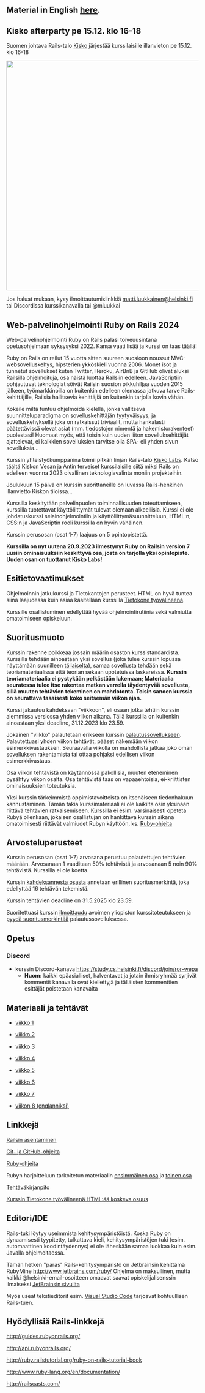 ## Material in English [here](https://github.com/mluukkai/WebPalvelinohjelmointi2023/blob/main/wadror-english.md).

## Kisko afterparty pe 15.12. klo 16-18

Suomen johtava Rails-talo [Kisko](https://www.kiskolabs.com/fi/) järjestää kurssilaisille illanvieton pe 15.12. klo 16-18

<img src="https://raw.githubusercontent.com/mluukkai/WebPalvelinohjelmointi2023/main/images/kiskoparty.png" width="600">

Jos haluat mukaan, kysy ilmoittautumislinkkiä matti.luukkainen@helsinki.fi tai Discordissa kurssikanavalla tai @mluukkai

## Web-palvelinohjelmointi Ruby on Rails 2024

Web-palvelinohjelmointi Ruby on Rails palasi toiveuusintana opetusohjelmaan syksysyksi 2022. Kansa vaati lisää ja kurssi on taas täällä!

Ruby on Rails on reilut 15 vuotta sitten suureen suosioon noussut MVC-websovelluskehys, hipsterien ykköskieli vuonna 2006. Monet isot ja tunnetut sovellukset kuten Twitter, Heroku, AirBnB ja GitHub olivat aluksi Railsilla ohjelmoituja, osa näistä luottaa Railsiin edelleen. JavaScriptiin pohjautuvat teknologiat söivät Railsin suosion pikkuhiljaa vuoden 2015 jälkeen, työmarkkinoilla on kuitenkin edelleen olemassa jatkuva tarve Rails-kehittäjille, Railsia hallitsevia kehittäjiä on kuitenkin tarjolla kovin vähän.

Kokeile miltä tuntuu ohjelmoida kielellä, jonka vallitseva suunnitteluparadigma on sovelluskehittäjän tyytyväisyys, ja sovelluskehyksellä joka on ratkaissut triviaalit, mutta hankalasti päätettävissä olevat asiat (mm. tiedostojen nimentä ja hakemistorakenteet) puolestasi! Huomaat myös, että toisin kuin uuden liiton sovelluksehittäjät ajattelevat, ei kaikkien sovelluksien tarvitse olla SPA- eli yhden sivun sovelluksia...

Kurssin yhteistyökumppanina toimii pitkän linjan Rails-talo [Kisko Labs](https://www.kiskolabs.com/fi/). Katso [täältä](https://www.youtube.com/watch?v=P8THIRXnLGk) Kiskon Vesan ja Antin terveiset kurssilaisille siitä miksi Rails on edelleen vuonna 2023 oivallinen teknologiavalinta moniin projekteihin.

Joulukuun 15 päivä on kurssin suorittaneille on luvassa Rails-henkinen illanvietto Kiskon tiloissa...

Kurssilla keskitytään palvelinpuolen toiminnallisuuden toteuttamiseen, kurssilla tuotettavat käyttöliittymät tulevat olemaan alkeellisia. Kurssi ei ole johdatuskurssi selainohjelmointiin ja käyttöliittymäsuunnitteluun, HTML:n, CSS:n ja JavaScriptin rooli kurssilla on hyvin vähäinen.

Kurssin perusosan (osat 1-7) laajuus on 5 opintopistettä.

**Kurssilla on nyt uutena 20.9.2023 ilmestynyt Ruby on Railsin version 7 uusiin ominaisuuksiin keskittyvä osa, josta on tarjolla yksi opintopiste. Uuden osan on tuottanut Kisko Labs!**

## Esitietovaatimukset

Ohjelmoinnin jatkukurssi ja Tietokantojen perusteet. HTML on hyvä tuntea siinä laajudessa kuin asiaa käsitellään kurssilla [Tietokone työvälineenä](https://tkt-lapio.github.io/).

Kurssille osallistuminen edellyttää hyvää ohjelmointirutiinia sekä valmiutta omatoimiseen opiskeluun.

## Suoritusmuoto

Kurssin rakenne poikkeaa jossain määrin osaston kurssistandardista. Kurssilla tehdään ainoastaan yksi sovellus (joka tulee kurssin lopussa näyttämään suunilleen [tällaiselta](https://ratebeer22.fly.dev/)), samaa sovellusta tehdään sekä teoriamateriaalissa että teorian sekaan upotetuissa laskareissa. **Kurssin teoriamateriaalia ei pystykään pelkästään lukemaan; Materiaalia seuratessa tulee itse rakentaa matkan varrella täydentyvää sovellusta, sillä muuten tehtävien tekeminen on mahdotonta. Toisin sanoen kurssia on seurattava tasaisesti koko seitsemän viikon ajan.**

Kurssi jakautuu kahdeksaan "viikkoon", eli osaan jotka tehtiin kurssin aiemmissa versiossa yhden viikon aikana. Tällä kurssilla on kuitenkin ainoastaan yksi deadline, 31.12.2023 klo 23.59.

Jokainen "viikko" palautetaan erikseen kurssin [palautussovellukseen](https://studies.cs.helsinki.fi/stats/courses/rails2023/). Palautettuasi yhden viikon tehtävät, pääset näkemään viikon esimerkkivastauksen. Seuraavalla viikolla on mahdollista jatkaa joko oman sovelluksen rakentamista tai ottaa pohjaksi edellisen viikon esimerkkivastaus.

Osa viikon tehtävistä on käytännössä pakollisia, muuten eteneminen pysähtyy viikon osalta. Osa tehtävistä taas on vapaaehtoisia, ei-kriittisten ominaisuuksien toteutuksia.

Yksi kurssin tärkeimmistä oppimistavoitteista on itsenäiseen tiedonhakuun kannustaminen. Tämän takia kurssimateriaali ei ole kaikilta osin yksinään riittävä tehtävien ratkaisemiseen. Kurssilla ei esim. varsinaisesti opeteta Rubyä ollenkaan, jokaisen osallistujan on hankittava kurssin aikana omatoimisesti riittävät valmiudet Rubyn käyttöön, ks. [Ruby-ohjeita](https://github.com/mluukkai/WebPalvelinohjelmointi2023/blob/main/web/rubyn_perusteita.md)

## Arvosteluperusteet

Kurssin perusosan (osat 1-7) arvosana perustuu palautettujen tehtävien määrään. Arvosanaan 1 vaaditaan 50% tehtävistä ja arvosanaan 5 noin 90% tehtävistä. Kurssilla ei ole koetta.

Kurssin [kahdeksannesta osasta](/english/week8.md) annetaan erillinen suoritusmerkintä, joka edellyttää 16 tehtävän tekemistä.

Kurssin tehtävien deadline on 31.5.2025 klo 23.59.

Suoritettuasi kurssin [ilmoittaudu](https://github.com/mluukkai/WebPalvelinohjelmointi2023/blob/main/web/ilmoittautuminen.md) avoimen yliopiston kurssitoteutukseen ja [pyydä suoritusmerkintää](https://github.com/mluukkai/WebPalvelinohjelmointi2023/blob/main/web/ilmoittautuminen.md#suoritusmerkinn%C3%A4n-pyyt%C3%A4minen) palautussovelluksessa.

## Opetus

### Discord

- kurssin Discord-kanava <https://study.cs.helsinki.fi/discord/join/ror-wepa>
  - **Huom:** kaikki epäasialliset, halventavat ja jotain ihmisryhmää syrjivät kommentit kanavalla ovat kiellettyjä ja tälläisten kommenttien esittäjät poistetaan kanavalta

## Materiaali ja tehtävät

- [viikko 1](https://github.com/mluukkai/WebPalvelinohjelmointi2023/blob/main/web/viikko1.md)

- [viikko 2](https://github.com/mluukkai/WebPalvelinohjelmointi2023/blob/main/web/viikko2.md)

- [viikko 3](https://github.com/mluukkai/WebPalvelinohjelmointi2023/blob/main/web/viikko3.md)

- [viikko 4](https://github.com/mluukkai/WebPalvelinohjelmointi2023/blob/main/web/viikko4.md)

- [viikko 5](https://github.com/mluukkai/WebPalvelinohjelmointi2023/blob/main/web/viikko5.md)

- [viikko 6](https://github.com/mluukkai/WebPalvelinohjelmointi2023/blob/main/web/viikko6.md)

- [viikko 7](https://github.com/mluukkai/WebPalvelinohjelmointi2023/blob/main/web/viikko7.md)

- [viikon 8 (englanniksi)](https://github.com/mluukkai/WebPalvelinohjelmointi2023/blob/main/english/week8.md)

## Linkkejä

[Railsin asentaminen](https://github.com/mluukkai/WebPalvelinohjelmointi2023/blob/main/web/railsin_asentaminen.md)

[Git- ja GitHub-ohjeita](https://github.com/mluukkai/WebPalvelinohjelmointi2023/blob/main/web/versiohallinta.md)

[Ruby-ohjeita](https://github.com/mluukkai/WebPalvelinohjelmointi2023/blob/main/web/rubyn_perusteita.md)

Rubyn harjoitteluun tarkoitetun materiaalin [ensimmäinen osa](https://github.com/HY-TKTL/ruby-materiaali/blob/master/Perusteet.md) ja [toinen osa](https://github.com/HY-TKTL/ruby-materiaali/blob/master/LuokkiaJaOlioita.md)

[Tehtäväkirjanpito](https://studies.cs.helsinki.fi/stats/courses/rails2023)

[Kurssin Tietokone työvälineenä HTML:ää koskeva osuus](https://tkt-lapio.github.io/verkkosivut/)

## Editori/IDE

Rails-tuki löytyy useimmista kehitysympäristöistä. Koska Ruby on dynaamisesti tyypitetty, tulkattava kieli, kehitysympäristöjen tuki (esim. automaattinen koodintäydennys) ei ole läheskään samaa luokkaa kuin esim. Javalla ohjelmoitaessa.

Tämän hetken "paras" Rails-kehitysympäristö on Jetbrainsin kehittämä RubyMine http://www.jetbrains.com/ruby/
Ohjelma on maksullinen, mutta kaikki @helsinki-email-osoitteen omaavat saavat opiskelijalisenssin ilmaiseksi [JetBrainsin sivuilta](https://www.jetbrains.com/student/)

Myös useat tekstieditorit esim. [Visual Studio Code](https://code.visualstudio.com) tarjoavat kohtuullisen Rails-tuen.

## Hyödyllisiä Rails-linkkejä

http://guides.rubyonrails.org/

http://api.rubyonrails.org/

http://ruby.railstutorial.org/ruby-on-rails-tutorial-book

http://www.ruby-lang.org/en/documentation/

http://railscasts.com/
